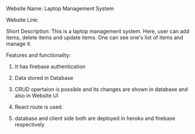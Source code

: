 Website Name: Laptop Management System

Website Link:

Short Description: This is a laptop management system. Here, user can add items, delete items and update items. One can see one's list of items and manage it.

Features and functionality:

1. It has firebase authentication

2. Data stored in Database

3. CRUD opertaion is possible and its changes are shown in database and also in Website UI

4. React route is used.

5. database and client side both are deployed in heroku and firebase respectively
